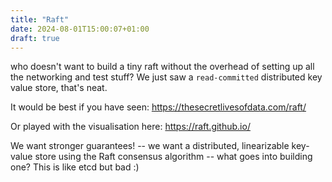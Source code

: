 ```yaml
---
title: "Raft"
date: 2024-08-01T15:00:07+01:00
draft: true
---
```


who doesn't want to build a tiny raft without the overhead of setting up all the networking and test stuff? We just saw a `read-committed` distributed key value store, that's neat. 

It would be best if you have seen: https://thesecretlivesofdata.com/raft/

Or played with the visualisation here: https://raft.github.io/

We want stronger guarantees! -- we want a distributed, linearizable key-value store using the Raft consensus algorithm -- what goes into building one? This is like etcd but bad :)

